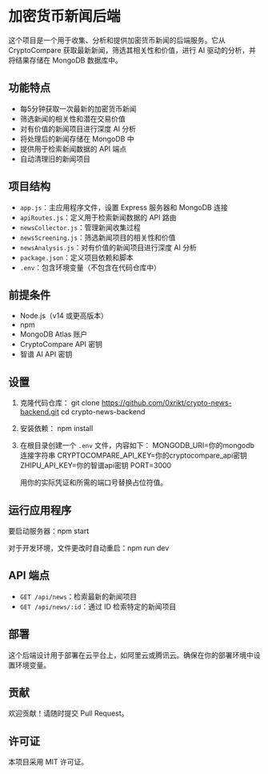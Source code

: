 # 加密货币新闻后端

这个项目是一个用于收集、分析和提供加密货币新闻的后端服务。它从 CryptoCompare 获取最新新闻，筛选其相关性和价值，进行 AI 驱动的分析，并将结果存储在 MongoDB 数据库中。

## 功能特点

- 每5分钟获取一次最新的加密货币新闻
- 筛选新闻的相关性和潜在交易价值
- 对有价值的新闻项目进行深度 AI 分析
- 将处理后的新闻存储在 MongoDB 中
- 提供用于检索新闻数据的 API 端点
- 自动清理旧的新闻项目

## 项目结构

- `app.js`：主应用程序文件，设置 Express 服务器和 MongoDB 连接
- `apiRoutes.js`：定义用于检索新闻数据的 API 路由
- `newsCollector.js`：管理新闻收集过程
- `newsScreening.js`：筛选新闻项目的相关性和价值
- `newsAnalysis.js`：对有价值的新闻项目进行深度 AI 分析
- `package.json`：定义项目依赖和脚本
- `.env`：包含环境变量（不包含在代码仓库中）

## 前提条件

- Node.js（v14 或更高版本）
- npm
- MongoDB Atlas 账户
- CryptoCompare API 密钥
- 智谱 AI API 密钥

## 设置

1. 克隆代码仓库：
   git clone https://github.com/0xrikt/crypto-news-backend.git
   cd crypto-news-backend

2. 安装依赖：
   npm install

3. 在根目录创建一个 `.env` 文件，内容如下：
   MONGODB_URI=你的mongodb连接字符串
   CRYPTOCOMPARE_API_KEY=你的cryptocompare_api密钥
   ZHIPU_API_KEY=你的智谱api密钥
   PORT=3000

   用你的实际凭证和所需的端口号替换占位符值。

## 运行应用程序

要启动服务器：npm start

对于开发环境，文件更改时自动重启：npm run dev


## API 端点

- `GET /api/news`：检索最新的新闻项目
- `GET /api/news/:id`：通过 ID 检索特定的新闻项目

## 部署

这个后端设计用于部署在云平台上，如阿里云或腾讯云。确保在你的部署环境中设置环境变量。

## 贡献

欢迎贡献！请随时提交 Pull Request。

## 许可证

本项目采用 MIT 许可证。

